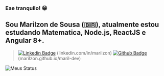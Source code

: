 ### Eae tranquilo! 😁

## Sou Marilzon de Sousa (🇧🇷), atualmente estou estudando Matematica, Node.js, ReactJS e Angular 8+.
 
 > [![Linkedin Badge](https://img.shields.io/badge/-LinkedIn-blue?style=flat-square&logo=Linkedin&logoColor=white&link=https://www.linkedin.com/in/marilzon)](https://www.linkedin.com/in/marilzon) (linkedin.com/in/marilzon)
 > [![Github Badge](https://img.shields.io/badge/-Github-000?style=flat-square&logo=Github&logoColor=white&link=https://marilzon.github.io/maril-dev/)](https://marilzon.github.io/maril-dev/) (marilzon.github.io/maril-dev)

![Meus Status](https://github-readme-stats.vercel.app/api?username=marilzon&show_icons=true&theme=radical)
